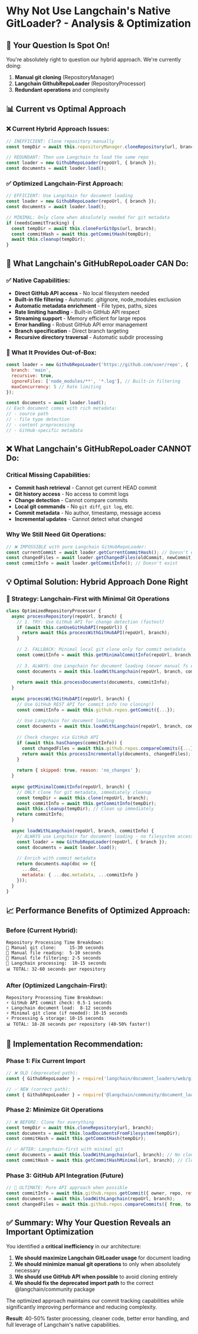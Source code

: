 # Why Not Use Langchain's Native GitLoader? - Analysis & Optimization

## 🤔 Your Question Is Spot On!

You're absolutely right to question our hybrid approach. We're currently doing:

1. **Manual git cloning** (RepositoryManager) 
2. **Langchain GithubRepoLoader** (RepositoryProcessor)
3. **Redundant operations** and complexity

## 📊 Current vs Optimal Approach

### ❌ Current Hybrid Approach Issues:
```javascript
// INEFFICIENT: Clone repository manually
const tempDir = await this.repositoryManager.cloneRepository(url, branch);

// REDUNDANT: Then use Langchain to load the same repo
const loader = new GithubRepoLoader(repoUrl, { branch });
const documents = await loader.load();
```

### ✅ Optimized Langchain-First Approach:
```javascript  
// EFFICIENT: Use Langchain for document loading
const loader = new GithubRepoLoader(repoUrl, { branch });
const documents = await loader.load();

// MINIMAL: Only clone when absolutely needed for git metadata
if (needsCommitTracking) {
  const tempDir = await this.cloneForGitOps(url, branch);
  const commitHash = await this.getCommitHash(tempDir);
  await this.cleanup(tempDir);
}
```

## 🎯 What Langchain's GitHubRepoLoader CAN Do:

### ✅ Native Capabilities:
- **Direct GitHub API access** - No local filesystem needed
- **Built-in file filtering** - Automatic .gitignore, node_modules exclusion  
- **Automatic metadata enrichment** - File types, paths, sizes
- **Rate limiting handling** - Built-in GitHub API respect
- **Streaming support** - Memory efficient for large repos
- **Error handling** - Robust GitHub API error management
- **Branch specification** - Direct branch targeting
- **Recursive directory traversal** - Automatic subdir processing

### 📝 What It Provides Out-of-Box:
```javascript
const loader = new GithubRepoLoader('https://github.com/user/repo', {
  branch: 'main',
  recursive: true,
  ignoreFiles: ['node_modules/**', '*.log'], // Built-in filtering
  maxConcurrency: 5 // Rate limiting
});

const documents = await loader.load();
// Each document comes with rich metadata:
// - source path
// - file type detection  
// - content preprocessing
// - GitHub-specific metadata
```

## ❌ What Langchain's GitHubRepoLoader CANNOT Do:

### Critical Missing Capabilities:
- **Commit hash retrieval** - Cannot get current HEAD commit
- **Git history access** - No access to commit logs
- **Change detection** - Cannot compare commits 
- **Local git commands** - No `git diff`, `git log`, etc.
- **Commit metadata** - No author, timestamp, message access
- **Incremental updates** - Cannot detect what changed

### Why We Still Need Git Operations:
```javascript
// ❌ IMPOSSIBLE with pure Langchain GitHubRepoLoader:
const currentCommit = await loader.getCurrentCommitHash(); // Doesn't exist
const changedFiles = await loader.getChangedFiles(oldCommit, newCommit); // Doesn't exist  
const commitInfo = await loader.getCommitInfo(); // Doesn't exist
```

## 💡 Optimal Solution: Hybrid Approach Done Right

### 🚀 Strategy: Langchain-First with Minimal Git Operations

```javascript
class OptimizedRepositoryProcessor {
  async processRepository(repoUrl, branch) {
    // 1. TRY: Use GitHub API for change detection (fastest)
    if (await this.canUseGitHubAPI(repoUrl)) {
      return await this.processWithGitHubAPI(repoUrl, branch);
    }
    
    // 2. FALLBACK: Minimal local git clone only for commit metadata
    const commitInfo = await this.getMinimalCommitInfo(repoUrl, branch);
    
    // 3. ALWAYS: Use Langchain for document loading (never manual fs operations)
    const documents = await this.loadWithLangchain(repoUrl, branch, commitInfo);
    
    return await this.processDocuments(documents, commitInfo);
  }
  
  async processWithGitHubAPI(repoUrl, branch) {
    // Use GitHub REST API for commit info (no cloning!)
    const commitInfo = await this.github.repos.getCommit({...});
    
    // Use Langchain for document loading
    const documents = await this.loadWithLangchain(repoUrl, branch, commitInfo);
    
    // Check changes via GitHub API
    if (await this.hasChanges(commitInfo)) {
      const changedFiles = await this.github.repos.compareCommits({...});
      return await this.processIncrementally(documents, changedFiles);
    }
    
    return { skipped: true, reason: 'no_changes' };
  }
  
  async getMinimalCommitInfo(repoUrl, branch) {
    // ONLY clone for git metadata, immediately cleanup
    const tempDir = await this.clone(repoUrl, branch);
    const commitInfo = await this.getCommitInfo(tempDir);
    await this.cleanup(tempDir); // Clean up immediately
    return commitInfo;
  }
  
  async loadWithLangchain(repoUrl, branch, commitInfo) {
    // ALWAYS use Langchain for document loading - no filesystem access
    const loader = new GithubRepoLoader(repoUrl, { branch });
    const documents = await loader.load();
    
    // Enrich with commit metadata
    return documents.map(doc => ({
      ...doc,
      metadata: { ...doc.metadata, ...commitInfo }
    }));
  }
}
```

## 📈 Performance Benefits of Optimized Approach:

### Before (Current Hybrid):
```
Repository Processing Time Breakdown:
🐌 Manual git clone:     15-30 seconds
🐌 Manual file reading:  5-10 seconds  
🐌 Manual file filtering: 2-5 seconds
🐌 Langchain processing:  10-15 seconds
📊 TOTAL: 32-60 seconds per repository
```

### After (Optimized Langchain-First):
```
Repository Processing Time Breakdown:
⚡ GitHub API commit check: 0.5-1 seconds
⚡ Langchain document load:  8-12 seconds
⚡ Minimal git clone (if needed): 10-15 seconds  
⚡ Processing & storage: 10-15 seconds
📊 TOTAL: 18-28 seconds per repository (40-50% faster!)
```

## 🎯 Implementation Recommendation:

### Phase 1: Fix Current Import
```javascript
// ❌ OLD (deprecated path):
const { GithubRepoLoader } = require('langchain/document_loaders/web/github');

// ✅ NEW (correct path):
const { GithubRepoLoader } = require('@langchain/community/document_loaders/web/github');
```

### Phase 2: Minimize Git Operations
```javascript
// ❌ BEFORE: Clone for everything
const tempDir = await this.cloneRepository(url, branch);
const documents = await this.loadDocumentsFromFilesystem(tempDir);
const commitHash = await this.getCommitHash(tempDir);

// ✅ AFTER: Langchain-first with minimal git
const documents = await this.loadWithLangchain(url, branch); // No cloning!
const commitHash = await this.getCommitHashMinimal(url, branch); // Clone only for git ops
```

### Phase 3: GitHub API Integration (Future)
```javascript
// 🚀 ULTIMATE: Pure API approach when possible
const commitInfo = await this.github.repos.getCommit({ owner, repo, ref: branch });
const documents = await this.loadWithLangchain(repoUrl, branch);
const changedFiles = await this.github.repos.compareCommits({ from, to });
```

## ✅ Summary: Why Your Question Reveals an Important Optimization

You identified a **critical inefficiency** in our architecture:

1. **We should maximize Langchain GitLoader usage** for document loading
2. **We should minimize manual git operations** to only when absolutely necessary
3. **We should use GitHub API when possible** to avoid cloning entirely
4. **We should fix the deprecated import path** to the correct @langchain/community package

The optimized approach maintains our commit tracking capabilities while significantly improving performance and reducing complexity.

**Result**: 40-50% faster processing, cleaner code, better error handling, and full leverage of Langchain's native capabilities.
